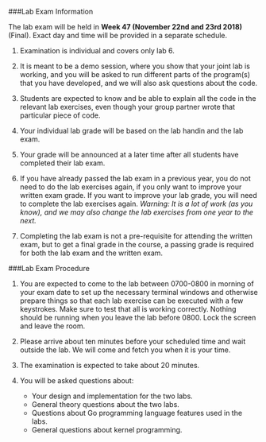 ###Lab Exam Information

The lab exam will be held in **Week 47 (November 22nd and 23rd 2018)** (Final).
Exact day and time will be provided in a separate schedule.
 
1. Examination is individual and covers only lab 6. 

2. It is meant to be a demo session, where you show that your joint lab is
working, and you will be asked to run different parts of the program(s) that
you have developed, and we will also ask questions about the code.

3. Students are expected to know and be able to explain all the code in the
relevant lab exercises, even though your group partner wrote that particular
piece of code.

4. Your individual lab grade will be based on the lab handin and the lab exam.

5. Your grade will be announced at a later time after all students have
completed their lab exam.

6. If you have already passed the lab exam in a previous year, you do not need
to do the lab exercises again, if you only want to improve your written exam
grade. If you want to improve your lab grade, you will need to complete the lab 
exercises again. *Warning: It is a lot of work (as you know), and we may also 
change the lab exercises from one year to the next.*

7. Completing the lab exam is not a pre-requisite for attending the written
exam, but to get a final grade in the course, a passing grade is required for
both the lab exam and the written exam.


###Lab Exam Procedure

1. You are expected to come to the lab between 0700-0800 in morning of your
exam date to set up the necessary terminal windows and otherwise prepare things
so that each lab exercise can be executed with a few keystrokes. Make sure to
test that all is working correctly. Nothing should be running when you leave
the lab before 0800. Lock the screen and leave the room.
 
2. Please arrive about ten minutes before your scheduled time and wait outside
the lab. We will come and fetch you when it is your time.
 
3. The examination is expected to take about 20 minutes.
 
4. You will be asked questions about:
   - Your design and implementation for the two labs.
   - General theory questions about the two labs.
   - Questions about Go programming language features used in the labs.
   - General questions about kernel programming.

